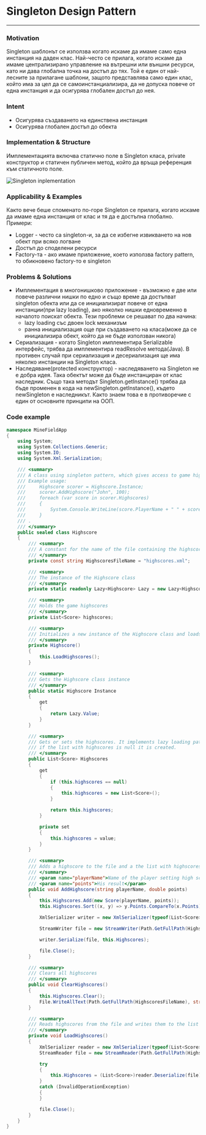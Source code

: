 # Singleton Design Pattern
___

### Motivation

Singleton шаблонът се използва когато искаме да имаме само една инстанция на даден клас. Най-често се прилага, когато искаме да имаме централизирано управление на вътрешни или външни ресурси, като ни дава глобална точка на достъп до тях. Той е един от най-лесните за прилагане шаблони, защото представлява само един клас, който има за цел да се самоинстанциализира, да не допуска повече от една инстанция и да осигурява глобален достъп до нея.

### Intent
*	Осигурява създаването на единствена инстанция
*	Осигурява глобален достъп до обекта

### Implementation & Structure

Имплементацията включва статично поле в Singleton класа, private конструктор и статичен публичен метод, който да връща референция към статичното поле.

![Singleton inplementation](http://4.bp.blogspot.com/-mmHtXLirrEY/U1jpDIr_jiI/AAAAAAAACL4/eW_nMjihd5Q/s320/singleton.png)

### Applicability & Examples

Както вече беше споменато по-горе Singleton се прилага, когато искаме да имаме една инстанция от клас и тя да е достъпна глобално. Примери:
*	Logger - често са singleton-и, за да се избегне извикването на нов обект при всяко логване
*	Достъп до споделени ресурси
*	Factory-та - ако имаме приложение, което използва factory pattern, то обикновено factory-то е singleton

### Problems & Solutions

*	Имплементация в многонишково приложение - възможно е две или повече различни нишки по едно и също време да достъпват singleton обекта или да се инициализират повече от една инстанции(при lazy loading), ако няколко нишки едновременно в началото поискат обекта. Тези проблеми се решават по два начина:
	*	lazy loading със двоен lock механизъм
	*	ранна инициализация още при създаването на класа(може да се инициализира обект, който да не бъде използван никога)
*	Сериализация - когато Singleton имплементира Serializable интерфейс, трябва да имплементира readResolve метода(Java). В противен случай при сериализация и десериализация ще има няколко инстанции на Singleton класа.
*	Наследяване(protected конструктор) - наследяването на Singleton не е добра идея. Така обектът може да бъде инстанциран от клас наследник. Също така методът Singleton.getInstance() трябва да бъде променен в кода на  newSingleton.getInstance(), където newSingleton е наследникът. Както знаем това е в противоречие с един от основните принципи на ООП.

### Code example

```cs
namespace MineFieldApp
{
    using System;
    using System.Collections.Generic;
    using System.IO;
    using System.Xml.Serialization;

    /// <summary>
    /// A class using singleton pattern, which gives access to game highscores
    /// Example usage:
    ///     Highscore scorer = Highscore.Instance;
    ///     scorer.AddHighscore("John", 100);
    ///     foreach (var score in scorer.Highscores)
    ///     {
    ///         System.Console.WriteLine(score.PlayerName + " " + score.Points);
    ///     }
    /// .
    /// </summary>
    public sealed class Highscore
    {
        /// <summary>
        /// A constant for the name of the file containing the highscores
        /// </summary>
        private const string HighscoresFileName = "highscores.xml";

        /// <summary>
        /// The instance of the Highscore class
        /// </summary>
        private static readonly Lazy<Highscore> Lazy = new Lazy<Highscore>(() => new Highscore());

        /// <summary>
        /// Holds the game highscores
        /// </summary>
        private List<Score> highscores;

        /// <summary>
        /// Initializes a new instance of the Highscore class and loads highscores
        /// </summary>
        private Highscore()
        {
            this.LoadHighscores();
        }

        /// <summary>
        /// Gets the Highscore class instance
        /// </summary>
        public static Highscore Instance
        {
            get
            {
                return Lazy.Value;
            }
        }

        /// <summary>
        /// Gets or sets the highscores. It implements lazy loading pattern:
        /// if the list with highscores is null it is created.
        /// </summary>
        public List<Score> Highscores
        {
            get
            {
                if (this.highscores == null)
                {
                    this.highscores = new List<Score>();
                }

                return this.highscores;
            }

            private set
            {
                this.highscores = value;
            }
        }

        /// <summary>
        /// Adds a highscore to the file and a the list with highscores
        /// </summary>
        /// <param name="playerName">Name of the player setting high score</param>
        /// <param name="points">His result</param>
        public void AddHighscore(string playerName, double points)
        {
            this.Highscores.Add(new Score(playerName, points));
            this.Highscores.Sort((x, y) => y.Points.CompareTo(x.Points));

            XmlSerializer writer = new XmlSerializer(typeof(List<Score>));

            StreamWriter file = new StreamWriter(Path.GetFullPath(HighscoresFileName), false);

            writer.Serialize(file, this.Highscores);

            file.Close();
        }

        /// <summary>
        /// Clears all highscores
        /// </summary>
        public void ClearHighscores()
        {
            this.Highscores.Clear();
            File.WriteAllText(Path.GetFullPath(HighscoresFileName), string.Empty);
        }

        /// <summary>
        /// Reads highscores from the file and writes them to the list with highscores
        /// </summary>
        private void LoadHighscores()
        {
            XmlSerializer reader = new XmlSerializer(typeof(List<Score>));
            StreamReader file = new StreamReader(Path.GetFullPath(HighscoresFileName));

            try
            {
                this.Highscores = (List<Score>)reader.Deserialize(file);
            }
            catch (InvalidOperationException)
            {
            }

            file.Close();
        }
    }
}
```
